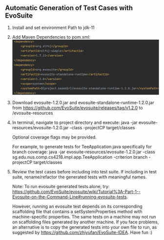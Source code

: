 ## Automatic Generation of Test Cases with EvoSuite

1. Install and set environment Path to jdk-11

2. Add Maven Dependencies to pom.xml:
   ![img.png](img.png)

3. Download evosuite-1.2.0.jar and evosuite-standalone-runtime-1.2.0.jar
   from https://github.com/EvoSuite/evosuite/releases/tag/v1.2.0 to /evosuite-resources

4. In terminal, navigate to project directory and execute:
   java -jar evosuite-resources/evosuite-1.2.0.jar -class <fully qualified class name to test> -projectCP target/classes

   Optional coverage flags may be provided.

   For example, to generate tests for TeeApplication.java specifically for branch coverage:
   java -jar evosuite-resources/evosuite-1.2.0.jar -class sg.edu.nus.comp.cs4218.impl.app.TeeApplication -criterion branch -projectCP
   target/classes

5. Review the test cases before including into test suite. If including in test suite, rename/refactor the generated
   tests with meaningful names. 

   Note: To run evosuite generated tests alone, try: https://github.com/EvoSuite/evosuite/wiki/Tutorial%3A-Part-1--Evosuite-on-the-Command-Line#running-evosuite-tests.
   
   However, running an evosuite test depends on its corresponding scaffolding file that contains a setSystemProperties method with machine-specific properties.
   The same tests on a machine may not run on scaffolding files generated by another machine. If you face problems, an alternative is to copy the generated tests into your own file to run, as suggested by https://github.com/zhiyufan/EvoSuite-IDEA. Have fun :)